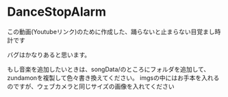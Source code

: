 # DanceStopAlarm
この動画(Youtubeリンク)のために作成した、踊らないと止まらない目覚まし時計です

バグはかなりあると思います。

もし音楽を追加したいときは、songData/のところにフォルダを追加して、zundamonを複製して色々書き換えてください。
imgsの中にはお手本を入れるのですが、ウェブカメラと同じサイズの画像を入れてください
